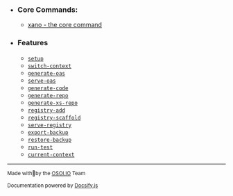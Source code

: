 -  ### Core Commands:

   -  [xano - the core command](xano.md)

-  ### Features

   -  [`setup`](commands/setup.md)
   -  [`switch-context`](commands/switch-context.md)
   -  [`generate-oas`](commands/generate-oas.md)
   -  [`serve-oas`](commands/serve-oas.md)
   -  [`generate-code`](commands/generate-code.md)
   -  [`generate-repo`](commands/generate-repo.md)
   -  [`generate-xs-repo`](commands/generate-xs-repo.md)
   -  [`registry-add`](commands/registry-add.md)
   -  [`registry-scaffold`](commands/registry-scaffold.md)
   -  [`serve-registry`](commands/serve-registry.md)
   -  [`export-backup`](commands/export-backup.md)
   -  [`restore-backup`](commands/restore-backup.md)
   -  [`run-test`](commands/run-test.md)
   -  [`current-context`](commands/current-context.md)

---

<small>Made with💖by the [OSOI.IO](https://osoi.io) Team</small>

<small>Documentation powered by [Docsify.js](https://docsifyjs.org)</small>

